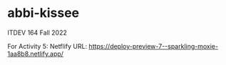# abbi-kissee

ITDEV 164
Fall 2022

For Activity 5: Netflify URL: https://deploy-preview-7--sparkling-moxie-1aa8b8.netlify.app/
